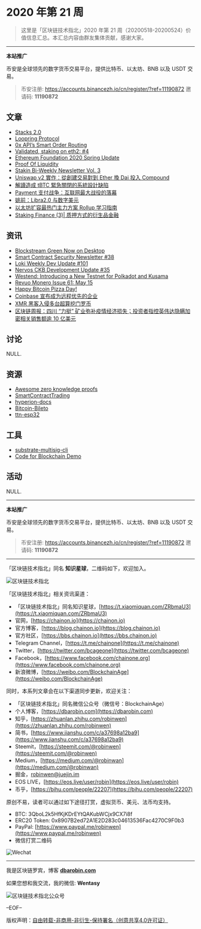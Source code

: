 # 2020 年第 21 周

> 这里是「区块链技术指北」2020 年第 21 周（20200518-20200524）价值信息汇总。本汇总内容由群友集体贡献，感谢大家。

***

**本站推广**

币安是全球领先的数字货币交易平台，提供比特币、以太坊、BNB 以及 USDT 交易。

> 币安注册: https://accounts.binancezh.io/cn/register/?ref=11190872
> 邀请码: **11190872**

## 文章

* [Stacks 2.0](https://bbs.chainon.io/d/5734)
* [Loopring Protocol](https://bbs.chainon.io/d/5735)
* [0x API’s Smart Order Routing](https://bbs.chainon.io/d/5736)
* [Validated, staking on eth2: #4](https://bbs.chainon.io/d/5739)
* [Ethereum Foundation 2020 Spring Update](https://bbs.chainon.io/d/5740)
* [Proof Of Liquidity](https://bbs.chainon.io/d/5743)
* [Stakin Bi-Weekly Newsletter Vol. 3](https://bbs.chainon.io/d/5746)
* [Uniswap v2 實作：從創建交易對到 Ether 換 Dai 投入 Compound](https://bbs.chainon.io/d/5747)
* [解讀造成 tBTC 緊急關閉的系統設計缺陷](https://bbs.chainon.io/d/5749)
* [Payment 支付战争：互联网最大战役的落幕](https://bbs.chainon.io/d/5760)
* [姚前：Libra2.0 与数字美元](https://bbs.chainon.io/d/5761)
* [以太坊扩容最热门主力方案 Rollup 学习指南](https://bbs.chainon.io/d/5762)
* [Staking Finance (3)| 质押方式的衍生品金融](https://bbs.chainon.io/d/5763)

## 资讯

* [Blockstream Green Now on Desktop](https://bbs.chainon.io/d/5737)
* [Smart Contract Security Newsletter #38](https://bbs.chainon.io/d/5738)
* [Loki Weekly Dev Update #101](https://bbs.chainon.io/d/5741)
* [Nervos CKB Development Update #35](https://bbs.chainon.io/d/5742)
* [Westend: Introducing a New Testnet for Polkadot and Kusama](https://bbs.chainon.io/d/5744)
* [Revuo Monero Issue 61: May 15](https://bbs.chainon.io/d/5745)
* [Happy Bitcoin Pizza Day!](https://bbs.chainon.io/d/5748)
* [Coinbase 宣布成为远程优先的企业](https://bbs.chainon.io/d/5750)
* [XMR 黑客入侵多台超算挖门罗币](https://bbs.chainon.io/d/5751)
* [区块链周报：四川 “力挺” 矿业弥补疫情经济损失；投资者指控英伟达隐瞒加密相关销售额逾 10 亿美元](https://bbs.chainon.io/d/5752)

## 讨论

NULL.

## 资源

* [Awesome zero knowledge proofs ](https://bbs.chainon.io/d/5753)
* [SmartContractTrading](https://bbs.chainon.io/d/5754)
* [hyperion-docs](https://bbs.chainon.io/d/5755)
* [Bitcoin-Bileto](https://bbs.chainon.io/d/5758)
* [ttn-esp32](https://bbs.chainon.io/d/5759)

## 工具

* [substrate-multisig-cli](https://bbs.chainon.io/d/5756)
* [Code for Blockchain Demo ](https://bbs.chainon.io/d/5757)

## 活动

NULL.

***

**本站推广**

币安是全球领先的数字货币交易平台，提供比特币、以太坊、BNB 以及 USDT 交易。

> 币安注册: https://accounts.binancezh.io/cn/register/?ref=11190872
> 邀请码: **11190872**

***

「区块链技术指北」同名 **知识星球**，二维码如下，欢迎加入。

![区块链技术指北](https://cdn.dbarobin.com/3YzonTR.png)

「区块链技术指北」相关资讯渠道：

* 「区块链技术指北」同名知识星球，[https://t.xiaomiquan.com/ZRbmaU3](https://t.xiaomiquan.com/ZRbmaU3)
* 官网，[https://chainon.io](https://chainon.io)
* 官方博客，[https://blog.chainon.io](https://blog.chainon.io)
* 官方社区，[https://bbs.chainon.io](https://bbs.chainon.io)
* Telegram Channel，[https://t.me/chainone](https://t.me/chainone)
* Twitter，[https://twitter.com/bcageone](https://twitter.com/bcageone)
* Facebook，[https://www.facebook.com/chainone.org](https://www.facebook.com/chainone.org)
* 新浪微博，[https://weibo.com/BlockchainAge](https://weibo.com/BlockchainAge)

同时，本系列文章会在以下渠道同步更新，欢迎关注：

* 「区块链技术指北」同名微信公众号（微信号：BlockchainAge）
* 个人博客，[https://dbarobin.com](https://dbarobin.com)
* 知乎，[https://zhuanlan.zhihu.com/robinwen](https://zhuanlan.zhihu.com/robinwen)
* 简书，[https://www.jianshu.com/c/a37698a12ba9](https://www.jianshu.com/c/a37698a12ba9)
* Steemit，[https://steemit.com/@robinwen](https://steemit.com/@robinwen)
* Medium，[https://medium.com/@robinwan](https://medium.com/@robinwan)
* 掘金，[robinwen@juejin.im](https://juejin.im/user/5673ccae60b2260ee435f89a/posts)
* EOS LIVE，[https://eos.live/user/robin](https://eos.live/user/robin)
* 币乎，[https://bihu.com/people/22207](https://bihu.com/people/22207)

原创不易，读者可以通过如下途径打赏，虚拟货币、美元、法币均支持。

* BTC: 3QboL2k5HfKjKDrEYtQAKubWCjx9CX7i8f
* ERC20 Token: 0x8907B2ed72A1E2D283c04613536Fac4270C9F0b3
* PayPal: [https://www.paypal.me/robinwen](https://www.paypal.me/robinwen)
* 微信打赏二维码

![Wechat](https://cdn.dbarobin.com/SzoNl5b.jpg)

***

我是区块链罗宾，博客 **[dbarobin.com](https://dbarobin.com/)**

如果您想和我交流，我的微信: **Wentasy**

![区块链技术指北公众号](https://cdn.dbarobin.com/w0wignb.png)

–EOF–

版权声明：[自由转载-非商用-非衍生-保持署名（创意共享4.0许可证）](http://creativecommons.org/licenses/by-nc-nd/4.0/deed.zh)